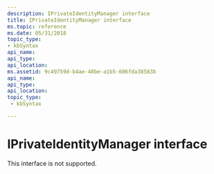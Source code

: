 ```yaml
---
description: IPrivateIdentityManager interface
title: IPrivateIdentityManager interface
ms.topic: reference
ms.date: 05/31/2018
topic_type: 
- kbSyntax
api_name: 
api_type: 
api_location: 
ms.assetid: 9c49759d-b4ae-40be-a1b5-606fda38583b
api_name: 
api_type: 
api_location: 
topic_type: 
 - kbSyntax

---
```


# IPrivateIdentityManager interface

This interface is not supported.

 

 



